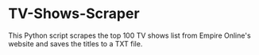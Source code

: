 # TV-Shows-Scraper
This Python script scrapes the top 100 TV shows list from Empire Online's website and saves the titles to a TXT file.
